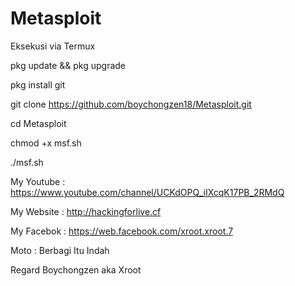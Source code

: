 # Metasploit

Eksekusi via Termux 

pkg update && pkg upgrade

pkg install git

git clone https://github.com/boychongzen18/Metasploit.git

cd Metasploit

chmod +x msf.sh

./msf.sh


My Youtube : https://www.youtube.com/channel/UCKdOPQ_iIXcqK17PB_2RMdQ

My Website : http://hackingforlive.cf

My Facebok : https://web.facebook.com/xroot.xroot.7

Moto : Berbagi Itu Indah

Regard Boychongzen aka Xroot
